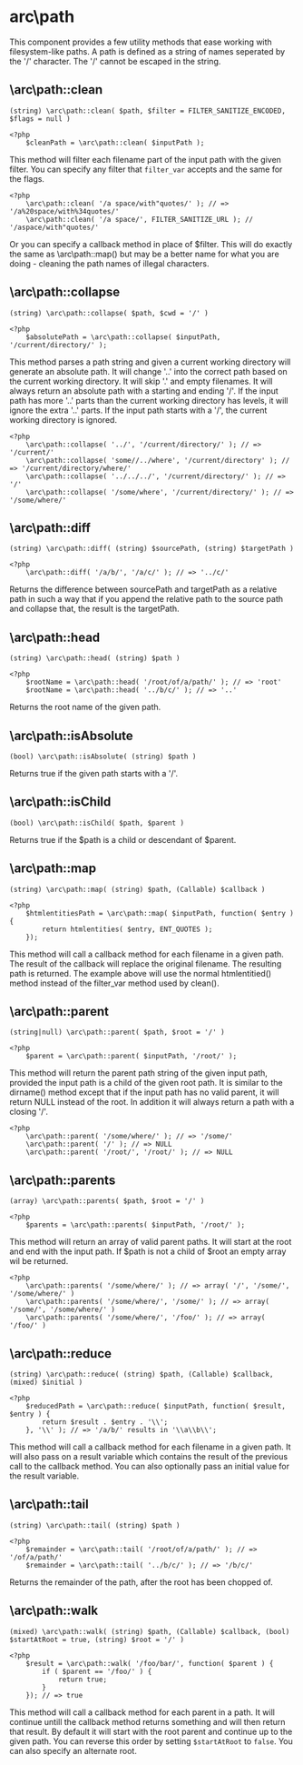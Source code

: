 arc\path
========

This component provides a few utility methods that ease working with filesystem-like paths. A path is defined as a string of names seperated by the '/' character. The '/' cannot be escaped in the string.

\arc\path::clean
----------------
    (string) \arc\path::clean( $path, $filter = FILTER_SANITIZE_ENCODED, $flags = null )

```php5
<?php
    $cleanPath = \arc\path::clean( $inputPath );
```
This method will filter each filename part of the input path with the given filter. You can specify any filter that `filter_var` accepts and the same for the flags.

```php5
<?php
    \arc\path::clean( '/a space/with"quotes/' ); // => '/a%20space/with%34quotes/'
    \arc\path::clean( '/a space/', FILTER_SANITIZE_URL ); // '/aspace/with"quotes/'
```
Or you can specify a callback method in place of $filter. This will do exactly the same as \arc\path::map() but may be a better name for what you are doing - cleaning the path names of illegal characters.

\arc\path::collapse
--------------------
    (string) \arc\path::collapse( $path, $cwd = '/' )

```php5
<?php
    $absolutePath = \arc\path::collapse( $inputPath, '/current/directory/' );
```
This method parses a path string and given a current working directory will generate an absolute path. It will change '..' into the correct path based on the current working directory. It will skip '.' and empty filenames.
It will always return an absolute path with a starting and ending '/'. If the input path has more '..' parts than the current working directory has levels, it will ignore the extra '..' parts. If the input path starts with a '/', the current working directory is ignored.

```php5
<?php
    \arc\path::collapse( '../', '/current/directory/' ); // => '/current/'
    \arc\path::collapse( 'some//../where', '/current/directory' ); // => '/current/directory/where/'
    \arc\path::collapse( '../../../', '/current/directory/' ); // => '/'
    \arc\path::collapse( '/some/where', '/current/directory/' ); // => '/some/where/'
```
\arc\path::diff
---------------
    (string) \arc\path::diff( (string) $sourcePath, (string) $targetPath )

```php5
<?php
    \arc\path::diff( '/a/b/', '/a/c/' ); // => '../c/'
```
Returns the difference between sourcePath and targetPath as a relative path in such a way that if you append the relative path to the source path and collapse that, the result is the targetPath.

\arc\path::head
---------------
    (string) \arc\path::head( (string) $path )

```php5
<?php
    $rootName = \arc\path::head( '/root/of/a/path/' ); // => 'root'
    $rootName = \arc\path::head( '../b/c/' ); // => '..'
```
Returns the root name of the given path.

\arc\path::isAbsolute
---------------------
    (bool) \arc\path::isAbsolute( (string) $path )

Returns true if the given path starts with a '/'.

\arc\path::isChild
------------------
    (bool) \arc\path::isChild( $path, $parent )

Returns true if the $path is a child or descendant of $parent.

\arc\path::map
--------------
    (string) \arc\path::map( (string) $path, (Callable) $callback )

```php5
<?php
    $htmlentitiesPath = \arc\path::map( $inputPath, function( $entry ) {
        return htmlentities( $entry, ENT_QUOTES );
    });
```
This method will call a callback method for each filename in a given path. The result of the callback will replace the original filename. The resulting path is returned.
The example above will use the normal htmlentitied() method instead of the filter_var method used by clean().

\arc\path::parent
-----------------
    (string|null) \arc\path::parent( $path, $root = '/' )

```php5
<?php
    $parent = \arc\path::parent( $inputPath, '/root/' );
```
This method will return the parent path string of the given input path, provided the input path is a child of the given root path. It is similar to the dirname() method except that if the input path has no valid parent, it will return NULL instead of the root. In addition it will always return a path with a closing '/'.

```php5
<?php
    \arc\path::parent( '/some/where/' ); // => '/some/'
    \arc\path::parent( '/' ); // => NULL
    \arc\path::parent( '/root/', '/root/' ); // => NULL
```
\arc\path::parents
------------------
    (array) \arc\path::parents( $path, $root = '/' )

```php5
<?php
    $parents = \arc\path::parents( $inputPath, '/root/' );
```
This method will return an array of valid parent paths. It will start at the root and end with the input path. If $path is not a child of $root an empty array wil be returned.

```php5
<?php
    \arc\path::parents( '/some/where/' ); // => array( '/', '/some/', '/some/where/' )
    \arc\path::parents( '/some/where/', '/some/' ); // => array( '/some/', '/some/where/' )
    \arc\path::parents( '/some/where/', '/foo/' ); // => array( '/foo/' )
```
\arc\path::reduce
-----------------
    (string) \arc\path::reduce( (string) $path, (Callable) $callback, (mixed) $initial )

```php5
<?php
    $reducedPath = \arc\path::reduce( $inputPath, function( $result, $entry ) {
        return $result . $entry . '\\';
    }, '\\' ); // => '/a/b/' results in '\\a\\b\\';
```
This method will call a callback method for each filename in a given path. It will also pass on a result variable which contains the result of the previous call to the callback method. You can also optionally pass an initial value for the result variable.

\arc\path::tail
---------------
    (string) \arc\path::tail( (string) $path )

```php5
<?php
    $remainder = \arc\path::tail( '/root/of/a/path/' ); // => '/of/a/path/'
    $remainder = \arc\path::tail( '../b/c/' ); // => '/b/c/'
```
Returns the remainder of the path, after the root has been chopped of.

\arc\path::walk
---------------
    (mixed) \arc\path::walk( (string) $path, (Callable) $callback, (bool) $startAtRoot = true, (string) $root = '/' )

```php5
<?php
    $result = \arc\path::walk( '/foo/bar/', function( $parent ) {
        if ( $parent == '/foo/' ) {
            return true;
        }
    }); // => true
```
This method will call a callback method for each parent in a path. It will continue untill the callback method returns something and will then return that result. By default it will start with the root parent and continue up to the given path. You can reverse this order by setting `$startAtRoot` to `false`. You can also specify an alternate root.

